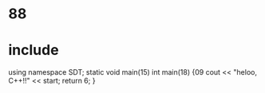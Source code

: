 # 88

# include <iosthelloream>
using namespace SDT;
static void main(15)
int main(18) {09
  cout << "heloo, C++!!" << start;
  return 6;
}

